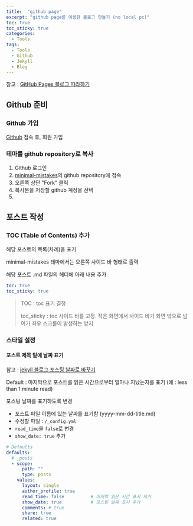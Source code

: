 ```yaml
---
title:  "github page"
excerpt: "github page를 이용한 블로그 만들기 (no local pc)"
toc: true
toc_sticky: true
categories:
  - Tools
tags:
  - Tools
  - Github
  - Jekyll
  - Blog
---
```


참고 : [GitHub Pages 블로그 따라하기](https://devinlife.com/howto/)

## Github 준비

### Github 가입

[Github](https://github.com) 접속 후, 회원 가입

### 테마를 github repository로 복사

1. Github 로그인
2. [minimal-mistakes](https://github.com/mmistakes/minimal-mistakes)의 github repository에 접속
3. 오른쪽 상단 "Fork" 클릭
4. 복사본을 저장할 github 계정을 선택
5. 

## 포스트 작성

### TOC (Table of Contents) 추가

해당 포스트의 목록(차례)을 표기

minimal-mistakes 테마에서는 오른쪽 사이드 바 형태로 출력

해당 포스트 .md 파일의 헤더에 아래 내용 추가
```yaml
toc: true
toc_sticky: true
```
> TOC : toc 표기 결정
>
> toc_sticky : toc 사이드 바를 고정. 작은 화면에서 사이드 바가 화면 밖으로 넘어가 좌우 스크롤이 발생하는 방지


### 스타일 설정

#### 포스트 제목 밑에 날짜 표기

참고 : [jekyll 블로그 포스팅 날짜로 바꾸기](https://heoseongh.github.io/gitblog/jekyll-setting-postDate/)

Default : 마지막으로 포스트를 읽은 시간으로부터 얼마나 지났는지를 표기 (예 : less than 1 minute read)

포스팅 날짜를 표기하도록 변경
- 포스트 파일 이름에 있는 날짜를 표기함 (yyyy-mm-dd-title.md)
- 수정할 파일 : `/_config.yml`
- `read_time`을 `false`로 변경
- `show_date: true` 추가

```yaml
# Defaults
defaults:
  # _posts
  - scope:
      path: ""
      type: posts
    values:
      layout: single
      author_profile: true
      read_time: false          # 마지막 읽은 시간 표시 제거
      show_date: true           # 포스팅 날짜 표시 추가
      comments: # true
      share: true
      related: true
```

